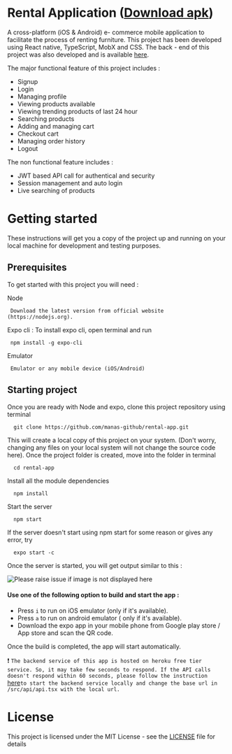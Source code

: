 # Rental Application ([Download apk](https://exp-shell-app-assets.s3.us-west-1.amazonaws.com/android/%40manas761/Rentigo-dd25c5db8314490db8aa7c856e47fe9e-signed.apk))
A cross-platform (iOS & Android) e- commerce mobile application to facilitate the process of renting furniture. This project has been developed using React native, TypeScript, MobX and CSS. The back - end of this project was also developed and is available [here](https://github.com/manas-github/rental-serverapp-springboot "Rental Application Backend").

The major functional feature of this project includes :
  - Signup
  - Login
  - Managing profile
  - Viewing products available
  - Viewing trending products of last 24 hour
  - Searching products
  - Adding and managing cart
  - Checkout cart
  - Managing order history
  - Logout
  
 The non functional feature includes :
  - JWT based API call for authentical and security
  - Session management and auto login
  - Live searching of products
  
# Getting started
These instructions will get you a copy of the project up and running on your local machine for development and testing purposes. 
  
## Prerequisites
To get started with this project you will need :
 
  Node
 ```
  Download the latest version from official website (https://nodejs.org).
 ```
  Expo cli : To install expo cli, open terminal and run
 ```
  npm install -g expo-cli
 ```
  Emulator
 ```
  Emulator or any mobile device (iOS/Android)
 ```

## Starting project
  Once you are ready with Node and expo, clone this project repository using terminal
  ```
    git clone https://github.com/manas-github/rental-app.git
  ```
  This will create a local copy of this project on your system. (Don't worry, changing any files on your local system will not change the source code here). Once the project folder is created, move into the folder in terminal
  ``` 
    cd rental-app
  ```
  Install all the module dependencies
  ```
    npm install
  ```
  Start the server
  ```
    npm start
  ```
  If the server doesn't start using npm start for some reason or gives any error, try
  ```
    expo start -c
  ```
  
  Once the server is started, you will get output similar to this :
  
  ![Please raise issue if image is not displayed here](https://github.com/manas-github/rental-app/blob/master/assets/Screenshot%202019-11-05%20at%2012.51.06%20AM.png)
  #### Use one of the following option to build and start the app :
  - Press ```i``` to run on iOS emulator (only if it's available).
  - Press ```a``` to run on android emulator ( only if it's available).
  - Download the expo app in your mobile phone from Google play store / App store and scan the QR code.
   
   
   
  Once the build is completed, the app will start automatically.
  
  
  
  :heavy_exclamation_mark: ```The backend service of this app is hosted on heroku free tier service. So, it may take few seconds to respond. If the API calls doesn't respond within 60 seconds, please follow the instruction ```[here](https://github.com/manas-github/rental-serverapp-springboot "Rental Application Backend")``` to start the backend service locally and change the base url in /src/api/api.tsx with the local url.  ```
  
  
  # License
  This project is licensed under the MIT License - see the [LICENSE](https://github.com/manas-github/rental-app/blob/master/LICENSE) file for details


